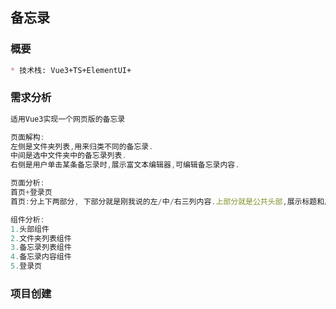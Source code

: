 ## 备忘录

### 概要

```md
* 技术栈: Vue3+TS+ElementUI+
```



### 需求分析

```js
适用Vue3实现一个网页版的备忘录

页面解构:
左侧是文件夹列表,用来归类不同的备忘录.
中间是选中文件夹中的备忘录列表.
右侧是用户单击某条备忘录时,展示富文本编辑器,可编辑备忘录内容.

页面分析:
首页+登录页
首页:分上下两部分, 下部分就是刚我说的左/中/右三列内容.上部分就是公共头部,展示标题和用户登录信息.

组件分析:
1.头部组件
2.文件夹列表组件
3.备忘录列表组件
4.备忘录内容组件
5.登录页
```



### 项目创建


